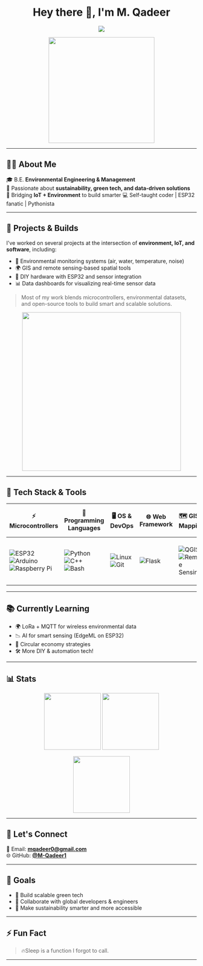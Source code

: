 <!-- GitHub Profile README - M. Qadeer -->

<h1 align="center">Hey there 👋, I'm M. Qadeer</h1>

<p align="center">
  <img src="https://readme-typing-svg.demolab.com/?lines=Environmental+Engineer+%F0%9F%8C%B1;Tech+Enthusiast+%F0%9F%92%BB;IoT+Builder+%F0%9F%9A%80;Always+Learning+%F0%9F%93%9A&font=Fira+Code&center=true&width=435&height=45&color=3EB489&vCenter=true&pause=1000&size=22" />
</p>

<p align="center">
  <img src="https://media.giphy.com/media/qgQUggAC3Pfv687qPC/giphy.gif" width="280" />
</p>

---

## 🧑‍🎓 About Me

🎓 B.E. **Environmental Engineering & Management**  
🌿 Passionate about **sustainability, green tech, and data-driven solutions**  
🔌 Bridging **IoT + Environment** to build smarter 
💻 Self-taught coder | ESP32 fanatic | Pythonista

---

## 🚀 Projects & Builds

I've worked on several projects at the intersection of **environment, IoT, and software**, including:

- 🧠 Environmental monitoring systems (air, water, temperature, noise)
- 🌍 GIS and remote sensing-based spatial tools
- 🔌 DIY hardware with ESP32 and sensor integration
- 📊 Data dashboards for visualizing real-time sensor data

> Most of my work blends microcontrollers, environmental datasets, and open-source tools to build smart and scalable solutions.

<p align="center">
  <img src="https://media.giphy.com/media/L1R1tvI9svkIWwpVYr/giphy.gif" width="420"/>
</p>

---
## 🧠 Tech Stack & Tools

| ⚡ Microcontrollers | 🐍 Programming Languages | 🖥️ OS & DevOps | 🌐 Web Framework | 🗺️ GIS & Mapping | 📊 Data & Viz | 🧪 Simulation & Electronics |
|--------------------|--------------------------|----------------|------------------|------------------|---------------|-----------------------------|
| ![ESP32](https://img.shields.io/badge/ESP32-black?logo=esphome&logoColor=white) ![Arduino](https://img.shields.io/badge/Arduino-00979D?logo=arduino&logoColor=white) ![Raspberry Pi](https://img.shields.io/badge/Raspberry%20Pi-C51A4A?logo=raspberrypi&logoColor=white) | ![Python](https://img.shields.io/badge/Python-3776AB?logo=python&logoColor=white) ![C++](https://img.shields.io/badge/C++-00599C?logo=c%2B%2B&logoColor=white) ![Bash](https://img.shields.io/badge/Bash-4EAA25?logo=gnubash&logoColor=white) | ![Linux](https://img.shields.io/badge/Linux-FCC624?logo=linux&logoColor=black) ![Git](https://img.shields.io/badge/Git-F05032?logo=git&logoColor=white) | ![Flask](https://img.shields.io/badge/Flask-000000?logo=flask&logoColor=white) | ![QGIS](https://img.shields.io/badge/QGIS-589632?logo=qgis&logoColor=white) ![Remote Sensing](https://img.shields.io/badge/Remote%20Sensing-4B6EAF?logo=googleearthengine&logoColor=white) | ![Pandas](https://img.shields.io/badge/Pandas-150458?logo=pandas&logoColor=white) ![Plotly](https://img.shields.io/badge/Plotly-3F4F75?logo=plotly&logoColor=white) ![Excel](https://img.shields.io/badge/Excel-217346?logo=microsoft-excel&logoColor=white) | ![MATLAB](https://img.shields.io/badge/MATLAB-E16737?logo=mathworks&logoColor=white) ![Proteus](https://img.shields.io/badge/Proteus-7E57C2?logo=codeforces&logoColor=white) ![TinkerCAD](https://img.shields.io/badge/TinkerCAD-FF6F00?logo=autodesk&logoColor=white) |



---

## 📚 Currently Learning

- 🌍 LoRa + MQTT for wireless environmental data
- 📉 AI for smart sensing (EdgeML on ESP32)
- 🧠 Circular economy strategies
- 🛠️ More DIY & automation tech!

---

## 📊 Stats

<p align="center">
  <img src="https://github-readme-stats.vercel.app/api?username=M-Qadeer1&show_icons=true&theme=github_dark" height="150"/>
  <img src="https://github-readme-stats.vercel.app/api/top-langs/?username=M-Qadeer1&layout=compact&theme=github_dark" height="150"/>
</p>

<p align="center">
  <img src="https://github-readme-streak-stats.herokuapp.com/?user=M-Qadeer1&theme=dark" height="150"/>
</p>

---

## 🤝 Let's Connect

📧 Email: **mqadeer0@gmail.com**  
🌐 GitHub: [**@M-Qadeer1**](https://github.com/M-Qadeer1)

---

## 🎯 Goals

- 🔭 Build scalable green tech
- 🤝 Collaborate with global developers & engineers  
- 🌱 Make sustainability smarter and more accessible  

---

## ⚡ Fun Fact

> 🔥Sleep is a function I forgot to call.
---
